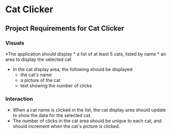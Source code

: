 # Cat Clicker
## Project Requirements for Cat Clicker
### Visuals
*The application should display
	* a list of at least 5 cats, listed by name
	* an area to display the selected cat
* In the cat display area, the following should be displayed
	* the cat's name
	* a picture of the cat
	* text showing the number of clicks
### Interaction
* When a cat name is clicked in the list, the cat display area should update to show the data for the selected cat.
* The number of clicks in the cat area should be unique to each cat, and should increment when the cat's picture is clicked.
